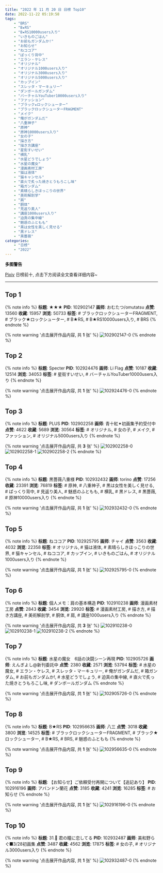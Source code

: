 ```yaml
---
title: "2022 年 11 月 20 日 日榜 Top10"
date: 2022-11-22 05:19:58
tags:
    - "BRS"
    - "B★RS"
    - "B★RS10000users入り"
    - "いきものごはん"
    - "お前もガンダムか!"
    - "お知らせ"
    - "ねココア"
    - "ぱっくり背中"
    - "エラン・ケレス"
    - "オリジナル"
    - "オリジナル1000users入り"
    - "オリジナル3000users入り"
    - "オリジナル5000users入り"
    - "カップイン"
    - "スレッタ・マーキュリー"
    - "ダンボールガンダム"
    - "バーチャルYouTuber10000users入り"
    - "ファッション"
    - "ブラック★ロックシューター"
    - "ブラックロックシューターFRAGMENT"
    - "メイク"
    - "俺がガンダムだ"
    - "八重神子"
    - "原神"
    - "原神10000users入り"
    - "女の子"
    - "描き方"
    - "描き方講座"
    - "星街すいせい"
    - "横乳"
    - "水星どうでしょう"
    - "水星の魔女"
    - "漫画素材工房"
    - "猫は液体"
    - "猫キャンセル"
    - "直火で炙った焼きとうもろこし味"
    - "箱ガンダム"
    - "素晴らしきほっこりの世界"
    - "美術解剖学"
    - "肩"
    - "胴体"
    - "見返り美人"
    - "講座1000users入り"
    - "迫真の集中線"
    - "魅惑のふともも"
    - "黒は女性を美しく見せる"
    - "黒ドレス"
    - "黒薔薇"
categories:
    - "日榜"
    - "2022"
---
```


<i class="fa fa-triangle-exclamation"></i>**多图警告**<i class="fa fa-triangle-exclamation"></i>

[Pixiv](https://www.pixiv.net/) 日榜前十, 点击下方阅读全文查看详细内容~

<!-- more -->

---

## Top 1

{% note info %}
**标题**: ★★★
**PID**: 102902147 **画师**: おむたつ/omutatsu
**点赞**: 13560 **收藏**: 15957 **浏览**: 50733
**标签**: # ブラックロックシューターFRAGMENT, # ブラック★ロックシューター, # B★RS, # B★RS10000users入り, # BRS
{% endnote %}

{% note warning '点击展开作品内容, 共 **1** 张' %}
![102902147-0](https://i.pixiv.re/img-original/img/2022/11/19/00/00/08/102902147_p0.jpg)
{% endnote %}

## Top 2

{% note info %}
**标题**: Specter
**PID**: 102924476 **画师**: Li Flag
**点赞**: 10187 **收藏**: 12514 **浏览**: 34053
**标签**: # 星街すいせい, # バーチャルYouTuber10000users入り
{% endnote %}

{% note warning '点击展开作品内容, 共 **1** 张' %}
![102924476-0](https://i.pixiv.re/img-original/img/2022/11/19/19/45/13/102924476_p0.jpg)
{% endnote %}

## Top 3

{% note info %}
**标题**: PLUS
**PID**: 102902258 **画师**: 青十紅✦初画集予約受付中
**点赞**: 4622 **收藏**: 5689 **浏览**: 30564
**标签**: # オリジナル, # 女の子, # メイク, # ファッション, # オリジナル5000users入り
{% endnote %}

{% note warning '点击展开作品内容, 共 **3** 张' %}
![102902258-0](https://i.pixiv.re/img-original/img/2022/11/19/00/00/27/102902258_p0.jpg)
![102902258-1](https://i.pixiv.re/img-original/img/2022/11/19/00/00/27/102902258_p1.jpg)
![102902258-2](https://i.pixiv.re/img-original/img/2022/11/19/00/00/27/102902258_p2.jpg)
{% endnote %}

## Top 4

{% note info %}
**标题**: 黒薔薇八重様
**PID**: 102932432 **画师**: torino
**点赞**: 17256 **收藏**: 23391 **浏览**: 76819
**标签**: # 原神, # 八重神子, # 黒は女性を美しく見せる, # ぱっくり背中, # 見返り美人, # 魅惑のふともも, # 横乳, # 黒ドレス, # 黒薔薇, # 原神10000users入り
{% endnote %}

{% note warning '点击展开作品内容, 共 **1** 张' %}
![102932432-0](https://i.pixiv.re/img-original/img/2022/11/20/00/00/11/102932432_p0.jpg)
{% endnote %}

## Top 5

{% note info %}
**标题**: ねココア
**PID**: 102925795 **画师**: チャイ
**点赞**: 3563 **收藏**: 4032 **浏览**: 22358
**标签**: # オリジナル, # 猫は液体, # 素晴らしきほっこりの世界, # 猫キャンセル, # ねココア, # カップイン, # いきものごはん, # オリジナル1000users入り
{% endnote %}

{% note warning '点击展开作品内容, 共 **1** 张' %}
![102925795-0](https://i.pixiv.re/img-original/img/2022/11/19/20/30/01/102925795_p0.png)
{% endnote %}

## Top 6

{% note info %}
**标题**: 個人メモ：肩の基本構造
**PID**: 102910238 **画师**: 漫画素材工房
**点赞**: 2843 **收藏**: 3454 **浏览**: 29920
**标签**: # 漫画素材工房, # 描き方, # 描き方講座, # 美術解剖学, # 胴体, # 肩, # 講座1000users入り
{% endnote %}

{% note warning '点击展开作品内容, 共 **3** 张' %}
![102910238-0](https://i.pixiv.re/img-original/img/2022/11/19/08/00/05/102910238_p0.jpg)
![102910238-1](https://i.pixiv.re/img-original/img/2022/11/19/08/00/05/102910238_p1.jpg)
![102910238-2](https://i.pixiv.re/img-original/img/2022/11/19/08/00/05/102910238_p2.jpg)
{% endnote %}

## Top 7

{% note info %}
**标题**: 水星の魔女　6話の決闘シーン再現
**PID**: 102905726 **画师**: えんぎよし@新刊委託中
**点赞**: 2380 **收藏**: 2571 **浏览**: 53794
**标签**: # 水星の魔女, # エラン・ケレス, # スレッタ・マーキュリー, # 俺がガンダムだ, # 箱ガンダム, # お前もガンダムか!, # 水星どうでしょう, # 迫真の集中線, # 直火で炙った焼きとうもろこし味, # ダンボールガンダム
{% endnote %}

{% note warning '点击展开作品内容, 共 **1** 张' %}
![102905726-0](https://i.pixiv.re/img-original/img/2022/11/19/12/02/52/102905726_p0.png)
{% endnote %}

## Top 8

{% note info %}
**标题**: B★RS
**PID**: 102956635 **画师**: 八三
**点赞**: 3018 **收藏**: 3800 **浏览**: 14525
**标签**: # ブラックロックシューターFRAGMENT, # ブラック★ロックシューター, # B★RS, # BRS, # 魅惑のふともも
{% endnote %}

{% note warning '点击展开作品内容, 共 **1** 张' %}
![102956635-0](https://i.pixiv.re/img-original/img/2022/11/20/20/06/42/102956635_p0.jpg)
{% endnote %}

## Top 9

{% note info %}
**标题**: 【お知らせ】ご依頼受付再開について【追記あり】
**PID**: 102916196 **画师**: アバンドン蘭花
**点赞**: 3185 **收藏**: 4241 **浏览**: 16285
**标签**: # お知らせ
{% endnote %}

{% note warning '点击展开作品内容, 共 **1** 张' %}
![102916196-0](https://i.pixiv.re/img-original/img/2022/11/19/13/44/04/102916196_p0.jpg)
{% endnote %}

## Top 10

{% note info %}
**标题**: 31.💎 君の瞳に恋してる
**PID**: 102932487 **画师**: 美和野らぐ■3/28初画集
**点赞**: 3487 **收藏**: 4562 **浏览**: 17875
**标签**: # 女の子, # オリジナル3000users入り
{% endnote %}

{% note warning '点击展开作品内容, 共 **1** 张' %}
![102932487-0](https://i.pixiv.re/img-original/img/2022/11/20/00/00/19/102932487_p0.png)
{% endnote %}
